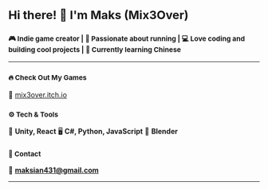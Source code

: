 # <sub>Hi there! 👋 I'm Maks (Mix3Over)</sub>

### <sub>🎮 Indie game creator | 🏃 Passionate about running | 💻 Love coding and building cool projects | 🏯 Currently learning Chinese</sub>  

---  
### <sub>🔥 Check Out My Games</sub>  
🔗 [mix3over.itch.io](https://mix3over.itch.io/)

### <sub>⚙️ Tech & Tools</sub>  
🚀 **Unity, React**
🖥️ **C#, Python, JavaScript**
🎨 **Blender**

### <sub>📌 Contact </sub>  
📧 **maksian431@gmail.com**

---
